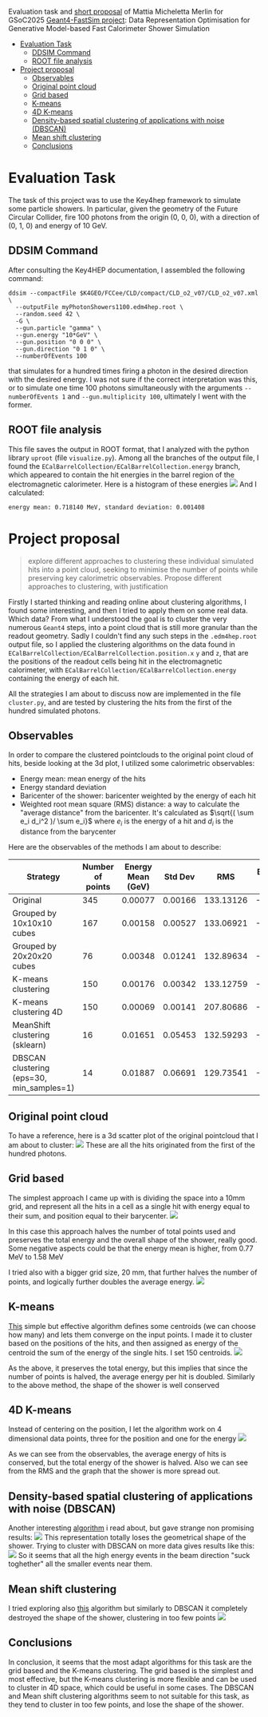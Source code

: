 Evaluation task and [short proposal](proposal/proposal.md) of Mattia Micheletta Merlin for GSoC2025 [Geant4-FastSim project](https://hepsoftwarefoundation.org/gsoc/2025/proposal_Geant4-fastsim_representation.html): Data Representation Optimisation for Generative Model-based Fast Calorimeter Shower Simulation

- [Evaluation Task](#evaluation-task)
  - [DDSIM Command](#ddsim-command)
  - [ROOT file analysis](#root-file-analysis)
- [Project proposal](#project-proposal)
  - [Observables](#observables)
  - [Original point cloud](#original-point-cloud)
  - [Grid based](#grid-based)
  - [K-means](#k-means)
  - [4D K-means](#4d-k-means)
  - [Density-based spatial clustering of applications with noise (DBSCAN)](#density-based-spatial-clustering-of-applications-with-noise-dbscan)
  - [Mean shift clustering](#mean-shift-clustering)
  - [Conclusions](#conclusions)

# Evaluation Task
The task of this project was to use the Key4hep framework to simulate some particle showers. In particular, given the geometry of the Future Circular Collider, fire 100 photons from the origin (0, 0, 0), with a direction of (0, 1, 0) and energy of 10 GeV.

## DDSIM Command
After consulting the Key4HEP documentation, I assembled the following command:
```
ddsim --compactFile $K4GEO/FCCee/CLD/compact/CLD_o2_v07/CLD_o2_v07.xml \
  --outputFile myPhotonShowers1100.edm4hep.root \
  --random.seed 42 \
  -G \
  --gun.particle "gamma" \
  --gun.energy "10*GeV" \
  --gun.position "0 0 0" \
  --gun.direction "0 1 0" \
  --numberOfEvents 100
```
that simulates for a hundred times firing a photon in the desired direction with the desired energy. I was not sure if the correct interpretation was this, or to simulate one time 100 photons simultaneously with the arguments `--numberOfEvents 1` and `--gun.multiplicity 100`, ultimately I went with the former.

## ROOT file analysis
This file saves the output in ROOT format, that I analyzed with the python library `uproot` (file `visualize.py`). Among all the branches of the output file, I found the `ECalBarrelCollection/ECalBarrelCollection.energy` branch, which appeared to contain the hit energies in the barrel region of the electromagnetic calorimeter. Here is a histogram of these energies
![](ecal_hit_distribution.png)
And I calculated:
```
energy mean: 0.718140 MeV, standard deviation: 0.001408
```

# Project proposal
> explore different approaches to clustering these individual simulated hits into a point cloud, seeking to minimise the number of points while preserving key calorimetric observables.
> Propose different approaches to clustering, with justification

Firstly I started thinking and reading online about clustering algorithms, I found some interesting, and then I tried to apply them on some real data. Which data? From what I understood the goal is to cluster the very numerous `Geant4` steps, into a point cloud that is still more granular than the readout geometry. Sadly I couldn't find any such steps in the `.edm4hep.root` output file, so I applied the clustering algorithms on the data found in `ECalBarrelCollection/ECalBarrelCollection.position.x` `y` and `z`, that are the positions of the readout cells being hit in the electromagnetic calorimeter, with `ECalBarrelCollection/ECalBarrelCollection.energy` containing the energy of each hit.

All the strategies I am about to discuss now are implemented in the file `cluster.py`, and are tested by clustering the hits from the first of the hundred simulated photons.

## Observables
In order to compare the clustered pointclouds to the original point cloud of hits, beside looking at the 3d plot, I utilized some calorimetric observables:
- Energy mean: mean energy of the hits
- Energy standard deviation
- Baricenter of the shower: baricenter weighted by the energy of each hit
- Weighted root mean square (RMS) distance: a way to calculate the "average distance" from the baricenter. It's calculated as $\sqrt{( \sum e_i d_i^2 )/ \sum e_i}$ where $e_i$ is the energy of a hit and $d_i$ is the distance from the barycenter

Here are the observables of the methods I am about to describe:

|Strategy         | Number of points | Energy Mean (GeV) |    Std Dev |        RMS |    Baricenter X |    Baricenter Y |    Baricenter Z |         Total Energy
|-|-|-|-|-|-|-|-|-|
|Original                       |    345 |           0.00077 |    0.00166 |  133.13126 |       -0.257999 |     2243.794189 |       -0.401835 |         0.2642005865|
|Grouped by 10x10x10 cubes      |    167 |           0.00158 |    0.00527 |  133.06921 |       -0.193847 |     2243.912598 |       -0.171198 |         0.2642005846|
|Grouped by 20x20x20 cubes      |     76 |           0.00348 |    0.01241 |  132.89634 |       -0.026343 |     2244.037598 |       -0.683550 |         0.2642005820|
|K-means clustering             |    150 |           0.00176 |    0.00342 |  133.12759 |       -0.146462 |     2243.828717 |       -0.058967 |         0.2642005865|
|K-means clustering 4D          |    150 |           0.00069 |    0.00141 |  207.80686 |       -1.199857 |     2239.840010 |       -0.128956 |         0.1040864785|
|MeanShift clustering (sklearn) |     16 |           0.01651 |    0.05453 |  132.59293 |       -3.513592 |     2245.787412 |        1.048856 |         0.2642005865|
|DBSCAN clustering (eps=30, min_samples=1) |     14 |           0.01887 |    0.06691 |  129.73541 |       -1.123806 |     2258.188721 |       -1.037853 |         0.2642005889|

## Original point cloud
To have a reference, here is a 3d scatter plot of the original pointcloud that I am about to cluster:
![](original.png)
These are all the hits originated from the first of the hundred photons.

## Grid based
The simplest approach I came up with is dividing the space into a 10mm grid, and represent all the hits in a cell as a single hit with energy equal to their sum, and position equal to their barycenter.
![](grid.png)

In this case this approach halves the number of total points used and preserves the total energy and the overall shape of the shower, really good. Some negative aspects could be that the energy mean is higher, from 0.77 MeV to 1.58 MeV

I tried also with a bigger grid size, 20 mm, that further halves the number of points, and logically further doubles the average energy.
![](grid20.png)

## K-means
[This](https://en.wikipedia.org/wiki/K-means_clustering) simple but effective algorithm defines some centroids (we can choose how many) and lets them converge on the input points. I made it to cluster based on the positions of the hits, and then assigned as energy of the centroid the sum of the energy of the single hits. I set 150 centroids.
![](kmeans.png)

As the above, it preserves the total energy, but this implies that since the number of points is halved, the average energy per hit is doubled. Similarly to the above method, the shape of the shower is well conserved

## 4D K-means
Instead of centering on the position, I let the algorithm work on 4 dimensional data points, three for the position and one for the energy
![](kmeans4d.png)

As we can see from the observables, the average energy of hits is conserved, but the total energy of the shower is halved. Also we can see from the RMS and the graph that the shower is more spread out.

## Density-based spatial clustering of applications with noise (DBSCAN)
Another interesting [algorithm](https://en.wikipedia.org/wiki/DBSCAN) i read about, but gave strange non promising results:
![](dbscan.png)
This representation totally loses the geometrical shape of the shower. Trying to cluster with DBSCAN on more data gives results like this:
![](dbscan_more.png)
So it seems that all the high energy events in the beam direction "suck toghether" all the smaller events near them.

## Mean shift clustering
I tried exploring also [this](https://en.wikipedia.org/wiki/Mean_shift#Clustering) algorithm but similarly to DBSCAN it completely destroyed the shape of the shower, clustering in too few points
![](mean_shift.png)

## Conclusions
In conclusion, it seems that the most adapt algorithms for this task are the grid based and the K-means clustering. The grid based is the simplest and most effective, but the K-means clustering is more flexible and can be used to cluster in 4D space, which could be useful in some cases. The DBSCAN and Mean shift clustering algorithms seem to not suitable for this task, as they tend to cluster in too few points, and lose the shape of the shower.